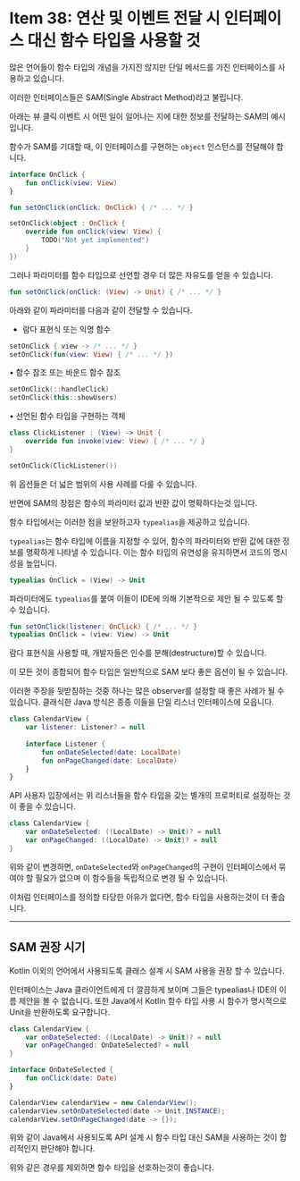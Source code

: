 # Item 38: 연산 및 이벤트 전달 시 인터페이스 대신 함수 타입을 사용할 것

많은 언어들이 함수 타입의 개념을 가지진 않지만 단일 메서드를 가진 인터페이스를 사용하고 있습니다.

이러한 인터페이스들은 SAM(Single Abstract Method)라고 불립니다.

아래는 뷰 클릭 이벤트 시 어떤 일이 일어나는 지에 대한 정보를 전달하는 SAM의 예시입니다.

함수가 SAM를 기대할 때, 이 인터페이스를 구현하는 `object` 인스턴스를 전달해야 합니다.

```kotlin
interface OnClick {
    fun onClick(view: View)
}

fun setOnClick(onClick: OnClick) { /* ... */ }

setOnClick(object : OnClick {
    override fun onClick(view: View) {
        TODO("Not yet implemented")
    }
})
```

그러나 파라미터를 함수 타입으로 선언할 경우 더 많은 자유도를 얻을 수 있습니다. 

```kotlin
fun setOnClick(onClick: (View) -> Unit) { /* ... */ }
```

아래와 같이 파라미터를 다음과 같이 전달할 수 있습니다.

- 람다 표현식 또는 익명 함수

```kotlin
setOnClick { view -> /* ... */ }
setOnClick(fun(view: View) { /* ... */ })
```

• 함수 참조 또는 바운드 함수 참조

```kotlin
setOnClick(::handleClick)
setOnClick(this::showUsers)
```

• 선언된 함수 타입을 구현하는 객체

```kotlin
class ClickListener : (View) -> Unit {
    override fun invoke(view: View) { /* ... */ }
}

setOnClick(ClickListener())
```

위 옵션들은 더 넓은 범위의 사용 사례를 다룰 수 있습니다.

반면에 SAM의 장점은 함수의 파라미터 값과 반환 값이 명확하다는것 입니다.

함수 타입에서는 이러한 점을 보완하고자 `typealias`을 제공하고 있습니다.

`typealias`는 함수 타입에 이름을 지정할 수 있어, 함수의 파라미터와 반환 값에 대한 정보를 명확하게 나타낼 수 있습니다.
이는 함수 타입의 유연성을 유지하면서 코드의 명시성을 높입니다.

```kotlin
typealias OnClick = (View) -> Unit
```

파라미터에도 `typealias`를 붙여 이들이 IDE에 의해 기본적으로 제안 될 수 있도록 할 수 있습니다.

```kotlin
fun setOnClick(listener: OnClick) { /* ... */ }
typealias OnClick = (view: View) -> Unit
```

람다 표현식을 사용할 때, 개발자들은 인수를 분해(destructure)할 수 있습니다.

이 모든 것이 종합되어 함수 타입은 일반적으로 SAM 보다 좋은 옵션이 될 수 있습니다.

이러한 주장을 뒷받침하는 것중 하나는 많은 observer를 설정할 때 좋은 사례가 될 수 있습니다.
클래식한 Java 방식은 종종 이들을 단일 리스너 인터페이스에 모읍니다.

```kotlin
class CalendarView {
    var listener: Listener? = null
    
    interface Listener {
        fun onDateSelected(date: LocalDate)
        fun onPageChanged(date: LocalDate)
    }
}
```

API 사용자 입장에서는 위 리스너들을 함수 타입을 갖는 별개의 프로퍼티로 설정하는 것이 좋을 수 있습니다.

```kotlin
class CalendarView {
    var onDateSelected: ((LocalDate) -> Unit)? = null
    var onPageChanged: ((LocalDate) -> Unit)? = null
}
```

위와 같이 변경하면, `onDateSelected`와 `onPageChanged`의 구현이 인터페이스에서 묶여야 할 필요가 없으며 이 함수들을 독립적으로 변경 될 수 있습니다.

이처럼 인터페이스를 정의할 타당한 이유가 없다면, 함수 타입을 사용하는것이 더 좋습니다.

---

## SAM 권장 시기

Kotlin 이외의 언어에서 사용되도록 클래스 설계 시 SAM 사용을 권장 할 수 있습니다.

인터페이스는 Java 클라이언트에게 더 깔끔하게 보이며 그들은 typealias나 IDE의 이름 제안을 볼 수 없습니다.
또한 Java에서 Kotlin 함수 타입 사용 시 함수가 명시적으로 Unit을 반환하도록 요구합니다.


```kotlin
class CalendarView {
    var onDateSelected: ((LocalDate) -> Unit)? = null
    var onPageChanged: OnDateSelected? = null 
}

interface OnDateSelected {
    fun onClick(date: Date)
}
```

```java
CalendarView calendarView = new CalendarView();
calendarView.setOnDateSelected(date -> Unit.INSTANCE);
calendarView.setOnPageChanged(date -> {});
```

위와 같이 Java에서 사용되도록 API 설계 시 함수 타입 대신 SAM을 사용하는 것이 합리적인지 판단해야 합니다.

위와 같은 경우를 제외하면 함수 타입을 선호하는것이 좋습니다.